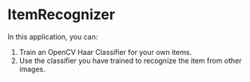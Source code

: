 # ItemRecognizer

In this application, you can:

1. Train an OpenCV Haar Classifier for your own items.
2. Use the classifier you have trained to recognize the item from other images.

